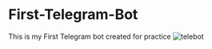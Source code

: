 # First-Telegram-Bot
This is my First Telegram bot created for practice
![telebot](https://miro.medium.com/v2/resize:fit:1100/format:webp/1*K1_Z6dddJkEdQ4hMyUzHcQ.png)
